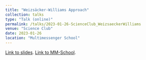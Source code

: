 ```yaml
---
title: "Weizsäcker-Williams Approach"
collection: talks
type: "Talk (online)"
permalink: /talks/2023-01-26-ScienceClub_WeizsaeckerWilliams
venue: "Science Club"
date: 2023-01-26
location: "Multimessenger School"
---
```


[Link to slides](https://maklinger.github.io/files/presentations/ScienceClub23_Weizsäcker-Williams_Klinger.pdf). [Link to MM-School](https://www.multimessenger-school.de/).
